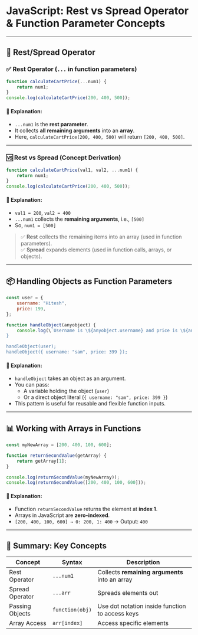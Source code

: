 
# JavaScript: Rest vs Spread Operator & Function Parameter Concepts

---

## 🔄 Rest/Spread Operator

### ✅ Rest Operator (`...` in function parameters)

```js
function calculateCartPrice(...num1) {
    return num1;
}
console.log(calculateCartPrice(200, 400, 500));
```

#### 📌 Explanation:
- `...num1` is the **rest parameter**.
- It collects **all remaining arguments** into an **array**.
- Here, `calculateCartPrice(200, 400, 500)` will return `[200, 400, 500]`.

---

### 🆚 Rest vs Spread (Concept Derivation)

```js
function calculateCartPrice(val1, val2, ...num1) {
    return num1;
}
console.log(calculateCartPrice(200, 400, 500));
```

#### 📌 Explanation:
- `val1 = 200`, `val2 = 400`
- `...num1` collects the **remaining arguments**, i.e., `[500]`
- So, `num1 = [500]`

> ✅ **Rest** collects the remaining items into an array (used in function parameters).  
> ✅ **Spread** expands elements (used in function calls, arrays, or objects).

---

## 📦 Handling Objects as Function Parameters

```js
const user = {
    username: "Hitesh",
    price: 199,
};

function handleObject(anyobject) {
    console.log(\`Username is \${anyobject.username} and price is \${anyobject.price}\`);
}

handleObject(user);
handleObject({ username: "sam", price: 399 });
```

#### 📌 Explanation:
- `handleObject` takes an object as an argument.
- You can pass:
  - A variable holding the object (`user`)
  - Or a direct object literal (`{ username: "sam", price: 399 }`)
- This pattern is useful for reusable and flexible function inputs.

---

## 📊 Working with Arrays in Functions

```js
const myNewArray = [200, 400, 100, 600];

function returnSecondValue(getArray) {
    return getArray[1];
}

console.log(returnSecondValue(myNewArray));
console.log(returnSecondValue([200, 400, 100, 600]));
```

#### 📌 Explanation:
- Function `returnSecondValue` returns the element at **index 1**.
- Arrays in JavaScript are **zero-indexed**.
- `[200, 400, 100, 600] → 0: 200, 1: 400` → Output: `400`

---

## 🧠 Summary: Key Concepts

| Concept          | Syntax            | Description                                      |
|------------------|-------------------|--------------------------------------------------|
| Rest Operator     | `...num1`         | Collects **remaining arguments** into an array   |
| Spread Operator   | `...arr`          | Spreads elements out                             |
| Passing Objects   | `function(obj)`   | Use dot notation inside function to access keys  |
| Array Access      | `arr[index]`      | Access specific elements                         |